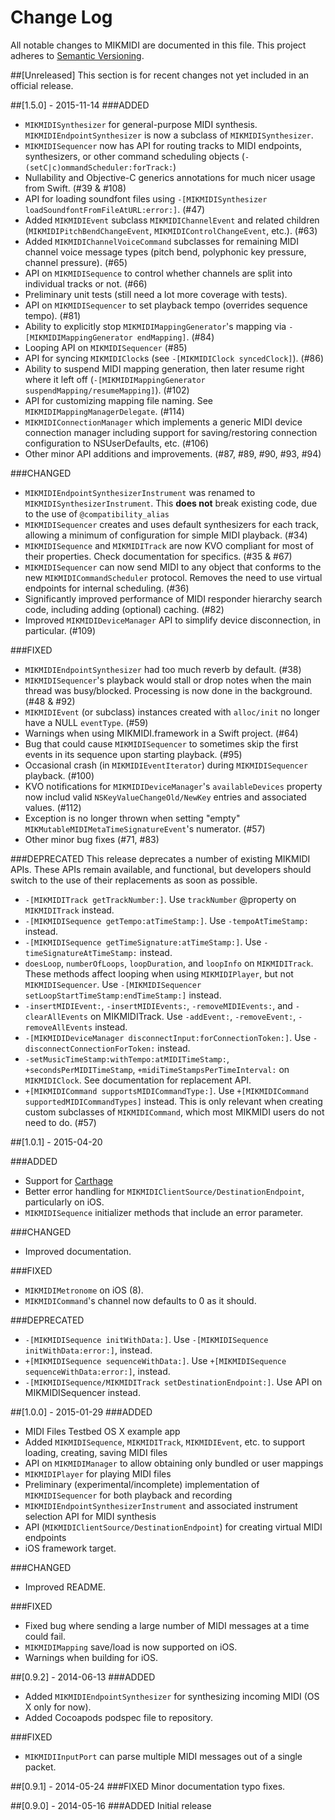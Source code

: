 # Change Log
All notable changes to MIKMIDI are documented in this file. This project adheres to [Semantic Versioning](http://semver.org/).

##[Unreleased]
This section is for recent changes not yet included in an official release.

##[1.5.0] - 2015-11-14
###ADDED
- `MIKMIDISynthesizer` for general-purpose MIDI synthesis. `MIKMIDIEndpointSynthesizer` is now a subclass of `MIKMIDISynthesizer`.
- `MIKMIDISequencer` now has API for routing tracks to MIDI endpoints, synthesizers, 
or other command scheduling objects (`-(setC|c)ommandScheduler:forTrack:`)
- Nullability and Objective-C generics annotations for much nicer usage from Swift. (#39 & #108)
- API for loading soundfont files using `-[MIKMIDISynthesizer loadSoundfontFromFileAtURL:error:]`. (#47) 
- Added `MIKMIDIEvent` subclass `MIKMIDIChannelEvent` and related children (`MIKMIDIPitchBendChangeEvent`, `MIKMIDIControlChangeEvent`, etc.). (#63)
- Added `MIKMIDIChannelVoiceCommand` subclasses for remaining MIDI channel voice message types (pitch bend, polyphonic key pressure, channel pressure). (#65)
- API on `MIKMIDISequence` to control whether channels are split into individual tracks or not. (#66)
- Preliminary unit tests (still need a lot more coverage with tests).
- API on `MIKMIDISequencer` to set playback tempo (overrides sequence tempo). (#81)
- Ability to explicitly stop `MIKMIDIMappingGenerator`'s mapping via `-[MIKMIDIMappingGenerator endMapping]`. (#84)
- Looping API on `MIKMIDISequencer` (#85)
- API for syncing `MIKMIDIClock`s (see `-[MIKMIDIClock syncedClock]`). (#86)
- Ability to suspend MIDI mapping generation, then later resume right where it left off (`-[MIKMIDIMappingGenerator suspendMapping/resumeMapping]`). (#102)
- API for customizing mapping file naming. See `MIKMIDIMappingManagerDelegate`. (#114)
- `MIKMIDIConnectionManager` which implements a generic MIDI device connection manager including support for saving/restoring connection configuration to NSUserDefaults, etc. (#106)
- Other minor API additions and improvements. (#87, #89, #90, #93, #94)

###CHANGED
- `MIKMIDIEndpointSynthesizerInstrument` was renamed to `MIKMIDISynthesizerInstrument`. This **does not** break existing code, due to the use of `@compatibility_alias`
- `MIKMIDISequencer` creates and uses default synthesizers for each track, allowing a minimum of configuration for simple MIDI playback. (#34)
- `MIKMIDISequence` and `MIKMIDITrack` are now KVO compliant for most of their properties. Check documentation for specifics. (#35 & #67)
- `MIKMIDISequencer` can now send MIDI to any object that conforms to the new `MIKMIDICommandScheduler` protocol. Removes the need to use virtual endpoints for internal scheduling. (#36)
- Significantly improved performance of MIDI responder hierarchy search code, including adding (optional) caching. (#82)
- Improved `MIKMIDIDeviceManager` API to simplify device disconnection, in particular. (#109)

###FIXED
- `MIKMIDIEndpointSynthesizer` had too much reverb by default. (#38)
- `MIKMIDISequencer`'s playback would stall or drop notes when the main thread was busy/blocked. Processing is now done in the background. (#48 & #92)
- `MIKMIDIEvent` (or subclass) instances created with `alloc/init` no longer have a NULL `eventType`. (#59)
- Warnings when using MIKMIDI.framework in a Swift project. (#64)
- Bug that could cause `MIKMIDISequencer` to sometimes skip the first events in its sequence upon starting playback. (#95)
- Occasional crash (in `MIKMIDIEventIterator`) during `MIKMIDISequencer` playback. (#100)
- KVO notifications for `MIKMIDIDeviceManager`'s `availableDevices` property now includ valid `NSKeyValueChangeOld/NewKey` entries and associated values. (#112)
- Exception is no longer thrown when setting "empty" `MIKMutableMIDIMetaTimeSignatureEvent`'s numerator. (#57)
- Other minor bug fixes (#71, #83)

###DEPRECATED
This release deprecates a number of existing MIKMIDI APIs. These APIs remain available, and functional, but developers should switch to the use of their replacements as soon as possible.  

- `-[MIKMIDITrack getTrackNumber:]`. Use `trackNumber` @property on `MIKMIDITrack` instead.
- `-[MIKMIDISequence getTempo:atTimeStamp:]`. Use `-tempoAtTimeStamp:` instead.
- `-[MIKMIDISequence getTimeSignature:atTimeStamp:]`. Use `-timeSignatureAtTimeStamp:` instead.
- `doesLoop`, `numberOfLoops`, `loopDuration`, and `loopInfo` on `MIKMIDITrack`. These methods affect looping when using `MIKMIDIPlayer`, but not `MIKMIDISequencer`. Use `-[MIKMIDISequencer setLoopStartTimeStamp:endTimeStamp:]` instead.
- `-insertMIDIEvent:`, `-insertMIDIEvents:`, `-removeMIDIEvents:`, and `-clearAllEvents` on MIKMIDITrack. Use `-addEvent:`, `-removeEvent:`, `-removeAllEvents` instead.
- `-[MIKMIDIDeviceManager disconnectInput:forConnectionToken:]`. Use `-disconnectConnectionForToken:` instead.
- `-setMusicTimeStamp:withTempo:atMIDITimeStamp:`, `+secondsPerMIDITimeStamp`, `+midiTimeStampsPerTimeInterval:` on `MIKMIDIClock`. See documentation for replacement API.
- `+[MIKMIDICommand supportsMIDICommandType:]`. Use `+[MIKMIDICommand supportedMIDICommandTypes]` instead. This is only relevant when creating custom subclasses of `MIKMIDICommand`, which most MIKMIDI users do not need to do. (#57)

##[1.0.1] - 2015-04-20

###ADDED
- Support for [Carthage](https://github.com/Carthage/Carthage)
- Better error handling for `MIKMIDIClientSource/DestinationEndpoint`, particularly on iOS.
- `MIKMIDISequence` initializer methods that include an error parameter.

###CHANGED
- Improved documentation.

###FIXED
- `MIKMIDIMetronome` on iOS (8).
- `MIKMIDICommand`'s channel now defaults to 0 as it should.

###DEPRECATED
- `-[MIKMIDISequence initWithData:]`. Use `-[MIKMIDISequence initWithData:error:]`, instead.
- `+[MIKMIDISequence sequenceWithData:]`. Use `+[MIKMIDISequence sequenceWithData:error:]`, instead.
- `-[MIKMIDISequence/MIKMIDITrack setDestinationEndpoint:]`. Use API on MIKMIDISequencer instead.

##[1.0.0] - 2015-01-29
###ADDED
- MIDI Files Testbed OS X example app
- Added `MIKMIDISequence`, `MIKMIDITrack`, `MIKMIDIEvent`, etc. to support loading, creating, saving MIDI files
- API on `MIKMIDIManager` to allow obtaining only bundled or user mappings
- `MIKMIDIPlayer` for playing MIDI files
- Preliminary (experimental/incomplete) implementation of `MIKMIDISequencer` for both playback and recording
- `MIKMIDIEndpointSynthesizerInstrument` and associated instrument selection API for MIDI synthesis
- API (`MIKMIDIClientSource/DestinationEndpoint`) for creating virtual MIDI endpoints
- iOS framework target.

###CHANGED

- Improved README.

###FIXED
- Fixed bug where sending a large number of MIDI messages at a time could fail.
- `MIKMIDIMapping` save/load is now supported on iOS.
- Warnings when building for iOS.

##[0.9.2] - 2014-06-13
###ADDED
- Added `MIKMIDIEndpointSynthesizer` for synthesizing incoming MIDI (OS X only for now).
- Added Cocoapods podspec file to repository.

###FIXED
- `MIKMIDIInputPort` can parse multiple MIDI messages out of a single packet.

##[0.9.1] - 2014-05-24
###FIXED
Minor documentation typo fixes.

##[0.9.0] - 2014-05-16
###ADDED
Initial release